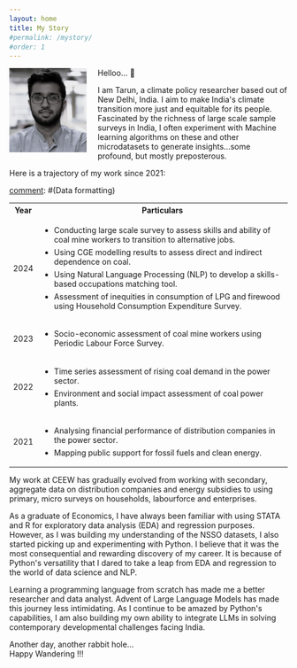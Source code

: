 ```yaml
---
layout: home
title: My Story
#permalink: /mystory/
#order: 1
---
```

<img style="float: left; margin-right: 20px; width: 140px;" src = '/assets/profile_image.png'> Helloo... 👋

I am Tarun, a climate policy researcher based out of New Delhi, India. I aim to make India's climate transition more just and equitable for its people. Fascinated by the richness of large scale sample surveys in India, I often experiment with Machine learning algorithms on these and other microdatasets to generate insights...some profound, but mostly preposterous.

Here is a trajectory of my work since 2021: 
<br>


[comment]: #(Table) 

[comment]: #(Data formatting)
<style>
  ul.custom-spacing li {
    margin-bottom: 6px;
  }
</style>

[comment]: #(Body)
<table> 
    <tr>
        <th> Year </th>
        <th> Particulars </th>
    </tr>
    <tr>
        <td> 2024 </td>
        <td> 
            <ul class ="custom-spacing">
                <li>Conducting large scale survey to assess skills and ability of coal mine workers to transition to alternative jobs.</li>
                <li>Using CGE modelling results to assess direct and indirect dependence on coal.</li>
                <li>Using Natural Language Processing (NLP) to develop a skills-based occupations matching tool.</li>
                <li>Assessment of inequities in consumption of LPG and firewood using Household Consumption Expenditure Survey.</li>
            </ul>
        </td>
    </tr>
    <tr>
        <td> 2023 </td>
        <td> 
            <ul class ="custom-spacing">
                <li>Socio-economic assessment of coal mine workers using Periodic Labour Force Survey.</li>
            </ul>
        </td>
    </tr>
    <tr>
        <td> 2022 </td>
        <td> 
            <ul class ="custom-spacing">
                <li>Time series assessment of rising coal demand in the power sector.</li>
                <li>Environment and social impact assessment of coal power plants.</li>
            </ul>
        </td>
    </tr>
    <tr>
        <td> 2021 </td>
        <td> 
            <ul class ="custom-spacing">
                <li>Analysing financial performance of distribution companies in the power sector.</li>
                <li>Mapping public support for fossil fuels and clean energy.</li>
            </ul>
        </td>
    </tr>
</table>

My work at CEEW has gradually evolved from working with secondary, aggregate data on distribution companies and energy subsidies to using primary, micro surveys on households, labourforce and enterprises. 

As a graduate of Economics, I have always been familiar with using STATA and R for exploratory data analysis (EDA) and regression purposes. However, as I was building my understanding of the NSSO datasets, I also started picking up and experimenting with Python. I believe that it was the most consequential and rewarding discovery of my career. It is because of Python's versatility that I dared to take a leap from EDA and regression to the world of data science and NLP.  

Learning a programming language from scratch has made me a better researcher and data analyst. Advent of Large Language Models has made this journey less intimidating. As I continue to be amazed by Python's capabilities, I am also building my own ability to integrate LLMs in solving contemporary developmental challenges facing India.

Another day, another rabbit hole...
<br>Happy Wandering !!!